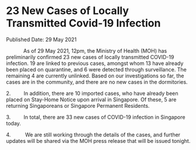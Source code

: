 <html>
    <meta http-equiv="Content-Type" content="text/html; charset=utf-8"/>
    <meta charset="utf-8"/>
    <title>23 New Cases of Locally Transmitted Covid-19 Infection</title>
    <body><h1>23 New Cases of Locally Transmitted Covid-19 Infection</h1>
    <p>Published Date: 29 May 2021</p> <p>&nbsp; &nbsp; &nbsp; &nbsp; &nbsp; &nbsp; As of 29 May 2021, 12pm, the Ministry of Health (MOH) has preliminarily confirmed 23 new cases of locally transmitted COVID-19 infection.&nbsp;19&nbsp;are linked to previous cases, amongst whom 13 have already been placed on quarantine, and 6 were detected through surveillance. The remaining 4 are currently unlinked.&nbsp;Based on our investigations so far, the cases are in the community, and there are no new cases in the dormitories.</p> <p>2.&nbsp; &nbsp; &nbsp; &nbsp; &nbsp;In addition, there are 10 imported cases, who have already been placed on Stay-Home Notice upon arrival in Singapore. Of these, 5 are returning Singaporeans or Singapore Permanent Residents.</p><p><p>3.&nbsp; &nbsp; &nbsp; &nbsp; &nbsp;In total, there are 33 new cases of COVID-19 infection in Singapore today.</p></p><p><p>4.&nbsp; &nbsp; &nbsp; &nbsp; &nbsp; We are still working through the details of the cases, and further updates will be shared via the MOH press release that will be issued tonight.</p></p></body>
</html>